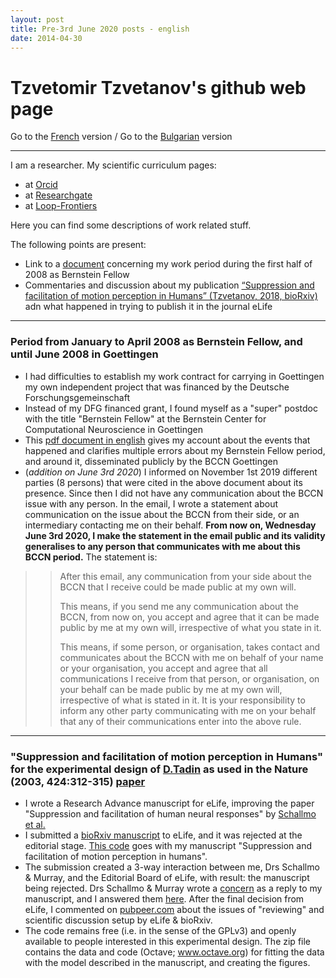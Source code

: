 ```yaml
---
layout: post
title: Pre-3rd June 2020 posts - english
date: 2014-04-30
---
```

# Tzvetomir Tzvetanov's github web page

Go to the [French](./_posts/2020-06-03-pre-3rd-june-2020-posts_fr.md) version / 
Go to the [Bulgarian](./_posts/2020-06-03-pre-3rd-june-2020-posts_bg.md) version

 - - - 
 
I am a researcher. My scientific curriculum pages:
- at [Orcid](https://orcid.org/0000-0002-2553-4741)
- at [Researchgate](https://www.researchgate.net/profile/Tzvetomir_Tzvetanov)
- at [Loop-Frontiers](https://loop.frontiersin.org/people/17380/overview)

Here you can find some descriptions of work related stuff.

The following points are present:
- Link to a [document](#bernsteinfellow2008) concerning my work period during the first half of 2008 as Bernstein Fellow
- Commentaries and discussion about my publication [“Suppression and facilitation of motion perception in Humans” (Tzvetanov, 2018, bioRxiv)](#tzvetanov2019schallmo2018) adn what happened in trying to publish it in the journal eLife

- - - 



### Period from January to April 2008 as Bernstein Fellow, and until June 2008 in Goettingen <a name="bernsteinfellow2008"></a> ###
- I had difficulties to establish my work contract for carrying in Goettingen my own independent project that was financed by the Deutsche Forschungsgemeinschaft
- Instead of my DFG financed grant, I found myself as a "super" postdoc with the title "Bernstein Fellow" at the Bernstein Center for Computational Neuroscience in Goettingen
- This [pdf document in english](./document_pour_periode_BCCN2008_tzvetanov_5.pdf) gives my account about the events that happened and clarifies multiple errors about my Bernstein Fellow period, and around it, disseminated publicly by the BCCN Goettingen
- (*addition on June 3rd 2020*) I informed on November 1st 2019 different parties (8 persons) that were cited in the above document about its presence. Since then I did not have any communication about the BCCN issue with any person. In the email, I wrote a statement about communication on the issue about the BCCN from their side, or an intermediary contacting me on their behalf. **From now on, Wednesday June 3rd 2020, I make the statement in the email public and its validity generalises to any person that communicates with me about this BCCN period.** The statement is:
> > After this email, any communication from your side about the BCCN that I receive
> > could be made public at my own will.
> > 
> > This means, if you send me any communication about the BCCN, from now on, you accept and agree
> > that it can be made public by me at my own will, irrespective of what you state in it.
> > 
> > This means, if some person, or organisation, takes contact and communicates about the BCCN with
> > me on behalf of your name or your organisation, you accept and agree that all
> > communications I receive from that person, or organisation, on your behalf can be
> > made public by me at my own will, irrespective of what is stated in it. It is your
> > responsibility to inform any other party communicating with me on your behalf
> > that any of their communications enter into the above rule.
> > 


- - -

### "Suppression and facilitation of motion perception in Humans" for the experimental design of [D.Tadin](http://www2.bcs.rochester.edu/sites/duje/) as used in the Nature (2003, 424:312-315) [paper](https://www.nature.com/articles/nature01800)  <a name="tzvetanov2019schallmo2018"></a> ###
- I wrote a Research Advance manuscript for eLife, improving the paper "Suppression and facilitation of human neural responses" by [Schallmo et al.](https://elifesciences.org/articles/30334)
- I submitted a [bioRxiv manuscript](https://www.biorxiv.org/content/10.1101/465807v1) to eLife, and it was rejected at the editorial stage. [This code](https://github.com/tzvet/Data-Model-MotionSuppressionFacilitation-2018) goes with my manuscript "Suppression and facilitation of motion perception in humans".
- The submission created a 3-way interaction between me, Drs Schallmo & Murray, and the Editorial Board of eLife, with result: the manuscript being rejected. Drs Schallmo & Murray wrote a [concern](https://www.biorxiv.org/content/10.1101/495291v1) as a reply to my manuscript, and I answered them [here](https://arxiv.org/abs/1902.01574). After the final decision from eLife, I commented on [pubpeer.com](https://pubpeer.com/publications/54A0746E8265090D11950DD2ECEFB7) about the issues of "reviewing" and scientific discussion setup by eLife & bioRxiv.
- The code remains free (i.e. in the sense of the GPLv3) and openly available to people interested in this experimental design. The zip file contains the data and code (Octave; www.octave.org) for fitting the data with the model described in the manuscript, and creating the figures.

